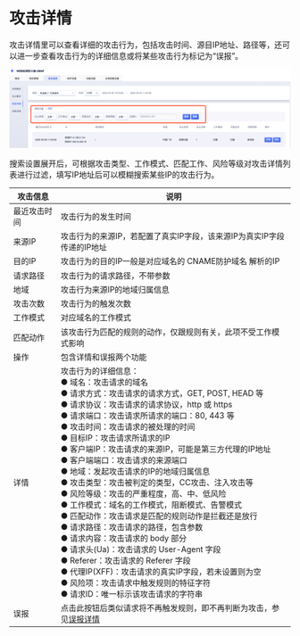 #  攻击详情

攻击详情里可以查看详细的攻击行为，包括攻击时间、源目IP地址、路径等，还可以进一步查看攻击行为的详细信息或将某些攻击行为标记为“误报”。

![attack-details-img-1](/images/attack_details_img_1.png)
  
搜索设置展开后，可根据攻击类型、工作模式、匹配工作、风险等级对攻击详情列表进行过滤，填写IP地址后可以模糊搜索某些IP的攻击行为。


|攻击信息|说明|
|-|-|
|最近攻击时间|攻击行为的发生时间|
|来源IP|攻击行为的来源IP，若配置了真实IP字段，该来源IP为真实IP字段传递的IP地址|
|目的IP|攻击行为的目的IP一般是对应域名的 CNAME防护域名 解析的IP|
|请求路径|攻击行为的请求路径，不带参数|
|地域|攻击行为来源IP的地域归属信息|
|攻击次数|攻击行为的触发次数|
|工作模式|对应域名的工作模式|
|匹配动作|该攻击行为匹配的规则的动作，仅跟规则有关，此项不受工作模式影响|
|操作|包含详情和误报两个功能|
|详情|攻击行为的详细信息：<br>● 域名：攻击请求的域名<br>● 请求方式：攻击请求的请求方式，GET, POST, HEAD 等<br>● 请求协议：攻击请求的请求协议，http 或 https<br>● 请求端口：攻击请求所请求的端口：80, 443 等<br>● 攻击时间：攻击请求的被处理的时间<br>● 目标IP：攻击请求所请求的IP<br>● 客户端IP：攻击请求的来源IP，可能是第三方代理的IP地址<br>● 客户端端口：攻击请求的来源端口<br>● 地域：发起攻击请求的IP的地域归属信息<br>● 攻击类型：攻击被判定的类型，CC攻击、注入攻击等<br>● 风险等级：攻击的严重程度，高、中、低风险<br>● 工作模式：域名的工作模式，阻断模式、告警模式<br>● 匹配动作：攻击请求是匹配的规则动作是拦截还是放行<br>● 请求路径：攻击请求的路径，包含参数<br>● 请求内容：攻击请求的 body 部分<br>● 请求头(Ua)：攻击请求的 User-Agent 字段<br>● Referer：攻击请求的 Referer 字段<br>● 代理IP(XFF)：攻击请求的真实IP字段，若未设置则为空<br>● 风险项：攻击请求中触发规则的特征字符<br>● 请求ID：唯一标示该攻击请求的字符串|
|误报|点击此按钮后类似请求将不再触发规则，即不再判断为攻击，参见[误报详情](/uewaf/features/report/False_positive)|

